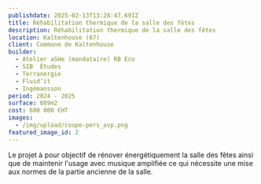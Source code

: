 ```yaml
---
publishdate: 2025-02-13T13:28:47.691Z
title: Réhabilitation thermique de la salle des fêtes
description: Réhabilitation thermique de la salle des fêtes
location: Kaltenhouse (67)
client: Commune de Kaltenhouse
builder:
  - Atelier aSHe (mandataire) RB Eco
  - SIB  Études
  - Terranergie
  - Fluid’it
  - Ingémansson
period: 2024 - 2025
surface: 609m2
cost: 600 000 €HT
images:
  - /img/upload/coupe-pers_avp.png
featured_image_id: 2
---
```

Le projet à pour objectif de rénover énergétiquement la salle des fêtes ainsi que de maintenir l'usage avec musique amplifiée ce qui nécessite une mise aux normes de la partie ancienne de la salle.